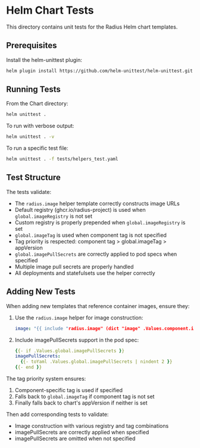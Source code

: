 # Helm Chart Tests

This directory contains unit tests for the Radius Helm chart templates.

## Prerequisites

Install the helm-unittest plugin:

```bash
helm plugin install https://github.com/helm-unittest/helm-unittest.git
```

## Running Tests

From the Chart directory:

```bash
helm unittest .
```

To run with verbose output:

```bash
helm unittest . -v
```

To run a specific test file:

```bash
helm unittest . -f tests/helpers_test.yaml
```

## Test Structure

The tests validate:

- The `radius.image` helper template correctly constructs image URLs
- Default registry (ghcr.io/radius-project) is used when `global.imageRegistry` is not set
- Custom registry is properly prepended when `global.imageRegistry` is set
- `global.imageTag` is used when component tag is not specified
- Tag priority is respected: component tag > global.imageTag > appVersion
- `global.imagePullSecrets` are correctly applied to pod specs when specified
- Multiple image pull secrets are properly handled
- All deployments and statefulsets use the helper correctly

## Adding New Tests

When adding new templates that reference container images, ensure they:

1. Use the `radius.image` helper for image construction:

   ```yaml
   image: "{{ include "radius.image" (dict "image" .Values.component.image "tag" (.Values.component.tag | default .Values.global.imageTag | default $appversion) "global" .Values.global) }}"
   ```

2. Include imagePullSecrets support in the pod spec:

   ```yaml
   {{- if .Values.global.imagePullSecrets }}
   imagePullSecrets:
     {{- toYaml .Values.global.imagePullSecrets | nindent 2 }}
   {{- end }}
   ```

The tag priority system ensures:

1. Component-specific tag is used if specified
2. Falls back to `global.imageTag` if component tag is not set
3. Finally falls back to chart's appVersion if neither is set

Then add corresponding tests to validate:

- Image construction with various registry and tag combinations
- imagePullSecrets are correctly applied when specified
- imagePullSecrets are omitted when not specified
